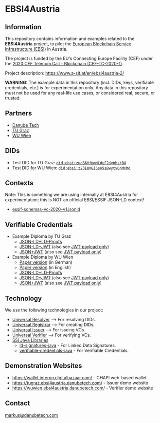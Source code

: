 # EBSI4Austria

## Information

This repository contains information and examples related to the **EBSI4Austria** project, to pilot the [European Blockchain Service Infrastructure (EBSI)](https://ec.europa.eu/cefdigital/wiki/display/CEFDIGITAL/EBSI) in Austria.

The project is funded by the EU's Connecting Europe Facility (CEF) under the [2020 CEF Telecom Call - Blockchain (CEF-TC-2020-1)](https://ec.europa.eu/inea/en/connecting-europe-facility/cef-telecom/apply-funding/2020-cef-telecom-calls-proposals).

Project description: https://www.a-sit.at/en/ebsi4austria-2/

**WARNING:** The example data in this repository (incl. DIDs, keys, verifiable credentials, etc.) is for experimentation only. Any data in this repository must not be used for any real-life use cases, or considered real, secure, or trusted.

## Partners

* [Danube Tech](https://danubetech.com/)
* [TU Graz](https://www.tugraz.at/)
* [WU Wien](https://www.wu.ac.at/)

## DIDs

* Test DID for TU Graz: [`did:ebsi:zuoS6VfnmNLduF2dynhsjBU`](https://dev.uniresolver.io/#did:ebsi:zuoS6VfnmNLduF2dynhsjBU)
* Test DID for WU Wien: [`did:ebsi:z23EQVGi5so9sBwytv6nMXMo`](https://dev.uniresolver.io/#did:ebsi:z23EQVGi5so9sBwytv6nMXMo)

## Contexts

Note: This is something we are using internally at EBSI4Austria for experimentation; this is NOT an official EBSI/ESSIF JSON-LD context!

* [essif-schemas-vc-2020-v1.jsonld](https://github.com/danubetech/ebsi4austria-examples/blob/main/context/essif-schemas-vc-2020-v1.jsonld)

## Verifiable Credentials

* Example Diploma by TU Graz
  * [JSON-LD+LD-Proofs](https://github.com/danubetech/ebsi4austria-examples/blob/main/verifiablecredentials/diploma-tu-graz.jsonld)
  * [JSON-LD+JWT](https://github.com/danubetech/ebsi4austria-examples/blob/main/verifiablecredentials/diploma-tu-graz.jsonldjwt) (also see [JWT payload only](https://github.com/danubetech/ebsi4austria-examples/blob/main/verifiablecredentials/diploma-tu-graz.jsonldjwt.payload))
  * [JSON+JWT](https://github.com/danubetech/ebsi4austria-examples/blob/main/verifiablecredentials/diploma-tu-graz.jwt) (also see [JWT payload only](https://github.com/danubetech/ebsi4austria-examples/blob/main/verifiablecredentials/diploma-tu-graz.jwt.payload))
* Example Diploma by WU Wien
    * [Paper version](https://github.com/danubetech/ebsi4austria-examples/blob/main/verifiablecredentials/master_beispiel_de.png) (in German)
    * [Paper version](https://github.com/danubetech/ebsi4austria-examples/blob/main/verifiablecredentials/master_beispiel_en.png) (in English)
    * [JSON-LD+LD-Proofs](https://github.com/danubetech/ebsi4austria-examples/blob/main/verifiablecredentials/diploma-wu-wien.jsonld)
    * [JSON-LD+JWT](https://github.com/danubetech/ebsi4austria-examples/blob/main/verifiablecredentials/diploma-wu-wien.jsonldjwt) (also see [JWT payload only](https://github.com/danubetech/ebsi4austria-examples/blob/main/verifiablecredentials/diploma-wu-wien.jsonldjwt.payload))
    * [JSON+JWT](https://github.com/danubetech/ebsi4austria-examples/blob/main/verifiablecredentials/diploma-wu-wien.jwt) (also see [JWT payload only](https://github.com/danubetech/ebsi4austria-examples/blob/main/verifiablecredentials/diploma-wu-wien.jwt.payload))

## Technology

We use the following technologies in our project:

* [Universal Resolver](https://uniresolver.io/) --> For resolving DIDs.
* [Universal Registrar](https://uniregistrar.io/) --> For creating DIDs.
* [Universal Issuer](https://uniissuer.io/) --> For issuing VCs.
* [Universal Verifier](https://univerifier.io/) --> For verifying VCs.
* [SSI Java Libraries](https://gitlab.grnet.gr/essif-lab/infrastructure_2/danubetech/SSI_Java_Libraries_project_summary)
    * [ld-signatures-java](https://github.com/weboftrustinfo/ld-signatures-java) - For Linked Data Signatures.
    * [verifiable-credentials-java](https://github.com/danubetech/verifiable-credentials-java) - For Verifiable Credentials.

## Demonstration Websites

* https://wallet.interop.digitalbazaar.com/ - CHAPI web-based wallet
* https://tugraz.ebsi4austria.danubetech.com/ - Issuer demo website
* https://wuwien.ebsi4austria.danubetech.com/ - Verifier demo website

## Contact

markus@danubetech.com
